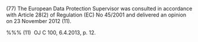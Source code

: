 (77) The European Data Protection Supervisor was consulted in accordance with Article 28(2) of Regulation (EC) No 45/2001 and delivered an opinion on 23 November 2012 (11).

%%% (11)  OJ C 100, 6.4.2013, p. 12.